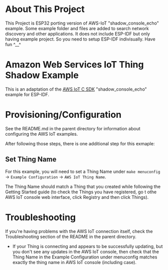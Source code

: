 # About This Project
This Project is ESP32 porting version of AWS-IoT "shadow_console_echo" example.
Some example folder and files are added to search network discovery and other applications.
It does not include ESP-IDF but only having example project. So you need to setup ESP-IDF indivisually.
Have fun ^__^

# Amazon Web Services IoT Thing Shadow Example

This is an adaptation of the [AWS IoT C SDK](https://github.com/aws/aws-iot-device-sdk-embedded-C) "shadow_console_echo" example for ESP-IDF.

# Provisioning/Configuration

See the README.md in the parent directory for information about configuring the AWS IoT examples.

After following those steps, there is one additional step for this exmaple:

## Set Thing Name

For this example, you will need to set a Thing Name under `make menuconfig` -> `Example Configuration` -> `AWS IoT Thing Name`.

The Thing Name should match a Thing that you created while following the Getting Started guide (to check the Things you have registered, go t othe AWS IoT console web interface, click Registry and then click Things).


# Troubleshooting

If you're having problems with the AWS IoT connection itself, check the Troubleshooting section of the README in the parent directory.

* If your Thing is connecting and appears to be successfully updating, but you don't see any updates in the AWS IoT console, then check that the Thing Name in the Example Configuration under menuconfig matches exactly the thing name in AWS IoT console (including case).
